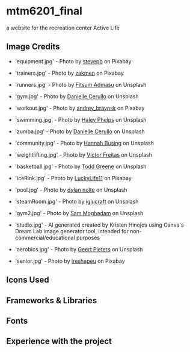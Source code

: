 # mtm6201_final
a website for the recreation center Active Life


## Image Credits
- 'equipment.jpg' - Photo by [stevepb](https://pixabay.com/photos/dumbbells-shoes-sneakers-2465478/) on Pixabay   

- 'trainers.jpg' - Photo by [zakmen](https://pixabay.com/photos/exercise-gym-sport-force-health-7291775/) on Pixabay

- 'runners.jpg' - Photo by [Fitsum Admasu](https://unsplash.com/photos/silhouette-of-three-women-running-on-grey-concrete-road-oGv9xIl7DkY) on Unsplash

- 'gym.jpg' - Photo by [Danielle Cerullo](https://unsplash.com/photos/woman-standing-surrounded-by-exercise-equipment-CQfNt66ttZM) on Unsplash

- 'workout.jpg' - Photo by [andrey_braynsk](https://pixabay.com/photos/man-woman-workout-fitness-models-5886570/) on Pixabay

- 'swimming.jpg' - Photo by [Haley Phelps](https://unsplash.com/photos/woman-floating-on-body-of-water-S-llxYh3GzI) on Unsplash

- 'zumba.jpg' - Photo by [Danielle Cerullo](https://unsplash.com/photos/women-dancing-near-mirror-3ckWUnaCxzc) on Unsplash

- 'community.jpg' - Photo by [Hannah Busing](https://unsplash.com/photos/person-in-red-sweater-holding-babys-hand-Zyx1bK9mqmA) on Unsplash

- 'weightlifting.jpg' - Photo by [Victor Freitas](https://unsplash.com/photos/person-about-to-lift-the-barbel-WvDYdXDzkhs) on Unsplash

- 'basketball.jpg' - Photo by [Todd Greene](https://unsplash.com/photos/wilson-basketball-on-rack-9geJ0hPetUM) on Unsplash

- 'iceRink.jpg' - Photo by [LuckyLife11](https://pixabay.com/photos/hockey-slavia-skater-hockey-player-2744912/) on Pixabay

- 'pool.jpg' - Photo by [dylan nolte](https://unsplash.com/photos/three-swimmers-jumping-on-swimming-pool-9zFmHvFAuIg) on Unsplash

- 'steamRoom.jpg' - Photo by [iglucraft](https://unsplash.com/photos/a-room-with-a-bench-and-a-large-window-4yO3RMpAsXc) on Unsplash

- 'gym2.jpg' - Photo by [Sam Moghadam](https://unsplash.com/photos/woman-in-black-tank-top-and-black-pants-exercising-0sa8D74iodI) on Unsplash

- 'studio.jpg' - AI generated created by Kristen Hinojos using Canva's Dream Lab image generator tool, intended for non-commercial/educational purposes  

- 'aerobics.jpg' - Photo by [Geert Pieters](https://unsplash.com/photos/group-of-people-in-gym-while-exercising-3RnkZpDqsEI) on Unsplash

- 'senior.jpg' - Photo by [ireshapeu](https://pixabay.com/photos/fitness-portrait-old-man-trainer-1517986/) on Pixabay


## Icons Used 

## Frameworks & Libraries

## Fonts 

## Experience with the project 


